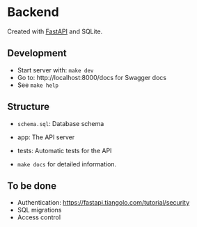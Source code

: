 # Backend
Created with [FastAPI](https://fastapi.tiangolo.com) and SQLite.

## Development
* Start server with: `make dev`
* Go to: http://localhost:8000/docs for Swagger docs
* See `make help`

## Structure
* `schema.sql`: Database schema
* app: The API server
* tests: Automatic tests for the API

* `make docs` for detailed information.

## To be done
* Authentication: https://fastapi.tiangolo.com/tutorial/security
* SQL migrations
* Access control
